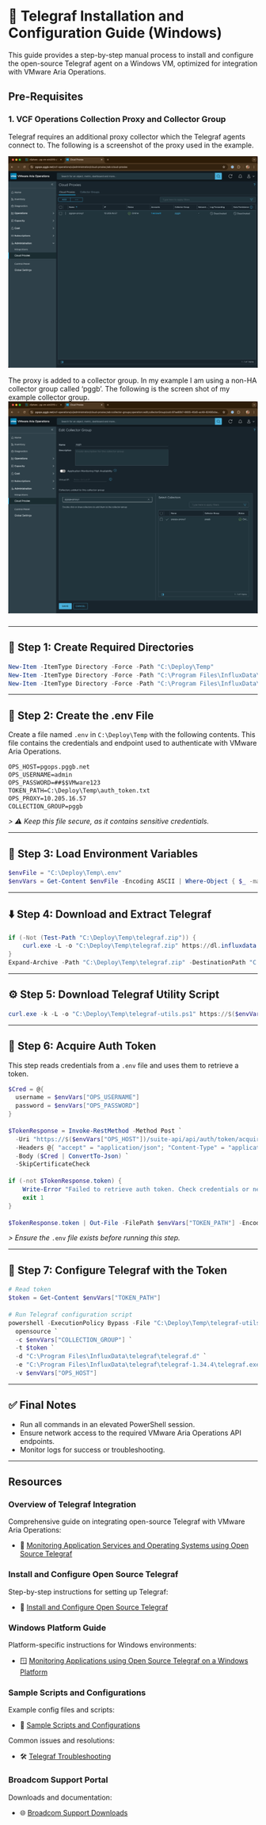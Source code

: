 # 🧰 Telegraf Installation and Configuration Guide (Windows)

This guide provides a step-by-step manual process to install and configure the open-source Telegraf agent on a Windows VM, optimized for integration with VMware Aria Operations.

## Pre-Requisites

### 1. VCF Operations Collection Proxy and Collector Group

Telegraf requires an additional proxy collector which the Telegraf agents connect to.  The following is a screenshot of the proxy used in the example.

![](telegraf-opensource-deployment-windows/CleanShot%202025-05-29%20at%2006.42.42@2x.png)<!-- {"width":755} -->

The proxy is added to a collector group.   In my example I am using a non-HA collector group called ‘pggb’.  The following is the screen shot of my example collector group.
![](telegraf-opensource-deployment-windows/CleanShot%202025-05-29%20at%2006.46.03@2x.png)<!-- {"width":749} -->


### 

---

## 📁 Step 1: Create Required Directories

```powershell
New-Item -ItemType Directory -Force -Path "C:\Deploy\Temp"
New-Item -ItemType Directory -Force -Path "C:\Program Files\InfluxData\telegraf"
New-Item -ItemType Directory -Force -Path "C:\Program Files\InfluxData\telegraf\telegraf.d"
```

---

## 🧾 Step 2: Create the .env File

Create a file named `.env` in `C:\Deploy\Temp` with the following contents. This file contains the credentials and endpoint used to authenticate with VMware Aria Operations.

```env
OPS_HOST=pgops.pggb.net
OPS_USERNAME=admin
OPS_PASSWORD=##$$VMware123
TOKEN_PATH=C:\Deploy\Temp\auth_token.txt
OPS_PROXY=10.205.16.57
COLLECTION_GROUP=pggb
```

*> ⚠️ Keep this file secure, as it contains sensitive credentials.*

---

## 🧬 Step 3: Load Environment Variables

```powershell
$envFile = "C:\Deploy\Temp\.env"
$envVars = Get-Content $envFile -Encoding ASCII | Where-Object { $_ -match "=" } | ConvertFrom-StringData
```

---

## ⬇️ Step 4: Download and Extract Telegraf

```powershell
if (-Not (Test-Path "C:\Deploy\Temp\telegraf.zip")) {
    curl.exe -L -o "C:\Deploy\Temp\telegraf.zip" https://dl.influxdata.com/telegraf/releases/telegraf-1.34.4_windows_amd64.zip
}
Expand-Archive -Path "C:\Deploy\Temp\telegraf.zip" -DestinationPath "C:\Program Files\InfluxData\telegraf"
```

---

## ⚙️ Step 5: Download Telegraf Utility Script

```powershell
curl.exe -k -L -o "C:\Deploy\Temp\telegraf-utils.ps1" https://$($envVars["OPS_PROXY"])/downloads/salt/telegraf-utils.ps1
```

---

## 🔑 Step 6: Acquire Auth Token

This step reads credentials from a `.env` file and uses them to retrieve a token.

```powershell
$Cred = @{
  username = $envVars["OPS_USERNAME"]
  password = $envVars["OPS_PASSWORD"]
}

$TokenResponse = Invoke-RestMethod -Method Post `
  -Uri "https://$($envVars["OPS_HOST"])/suite-api/api/auth/token/acquire?_no_links=true" `
  -Headers @{ "accept" = "application/json"; "Content-Type" = "application/json" } `
  -Body ($Cred | ConvertTo-Json) `
  -SkipCertificateCheck

if (-not $TokenResponse.token) {
    Write-Error "Failed to retrieve auth token. Check credentials or network access."
    exit 1
}

$TokenResponse.token | Out-File -FilePath $envVars["TOKEN_PATH"] -Encoding ascii
```

*> Ensure the* `.env` *file exists before running this step.*

---

## 📝 Step 7: Configure Telegraf with the Token

```powershell
# Read token
$token = Get-Content $envVars["TOKEN_PATH"]

# Run Telegraf configuration script
powershell -ExecutionPolicy Bypass -File "C:\Deploy\Temp\telegraf-utils.ps1" `
  opensource `
  -c $envVars["COLLECTION_GROUP"] `
  -t $token `
  -d "C:\Program Files\InfluxData\telegraf\telegraf.d" `
  -e "C:\Program Files\InfluxData\telegraf\telegraf-1.34.4\telegraf.exe" `
  -v $envVars["OPS_HOST"]
```


---

## ✅ Final Notes

- Run all commands in an elevated PowerShell session.
- Ensure network access to the required VMware Aria Operations API endpoints.
- Monitor logs for success or troubleshooting.

- - -
## Resources

### Overview of Telegraf Integration

Comprehensive guide on integrating open-source Telegraf with VMware Aria Operations:
- 📘 [Monitoring Application Services and Operating Systems using Open Source Telegraf](https://techdocs.broadcom.com/us/en/vmware-cis/aria/aria-operations/8-18/vmware-aria-operations-configuration-guide-8-18/connect-to-data-sources/monitoring-applications-and-os-using-open-source-telegraf.html)

### Install and Configure Open Source Telegraf

Step-by-step instructions for setting up Telegraf:
- 🔧 [Install and Configure Open Source Telegraf](https://techdocs.broadcom.com/us/en/vmware-cis/aria/aria-operations/8-18/vmware-aria-operations-configuration-guide-8-18/connect-to-data-sources/monitoring-applications-and-os-using-open-source-telegraf/monitoring-applications-using-open-source-telegraf/install-and-configure-open-source-telegraf.html)

### Windows Platform Guide

Platform-specific instructions for Windows environments:
- 🪟 [Monitoring Applications using Open Source Telegraf on a Windows Platform](https://techdocs.broadcom.com/us/en/vmware-cis/aria/aria-operations/8-18/vmware-aria-operations-configuration-guide-8-18/connect-to-data-sources/monitoring-applications-and-os-using-open-source-telegraf/monitoring-applications-using-open-source-telegraf/monitoring-applications-using-open-source-telegraf-on-a-windows-platform-saas-onprem.html)

### Sample Scripts and Configurations

Example config files and scripts:
- 💾 [Sample Scripts and Configurations](https://techdocs.broadcom.com/us/en/vmware-cis/aria/aria-operations/8-18/vmware-aria-operations-configuration-guide-8-18/connect-to-data-sources/monitoring-applications-and-os-using-open-source-telegraf/monitoring-applications-using-open-source-telegraf/sample-scripts-open-source-telegraf.html)

Common issues and resolutions:
- 🛠️ [Telegraf Troubleshooting](https://techdocs.broadcom.com/us/en/ca-enterprise-software/it-operations-management/vmware-aria-operations-for-applications/saas/telegraf_details.html)

### Broadcom Support Portal

Downloads and documentation:
- 🌐 [Broadcom Support Downloads](https://www.broadcom.com/support/download-search)

